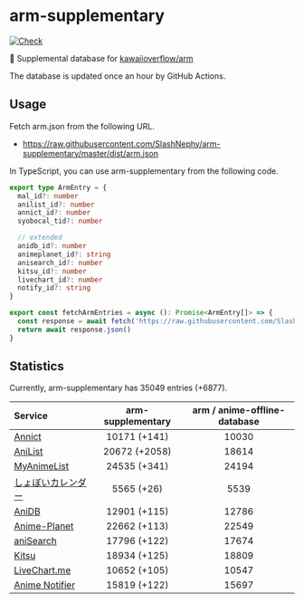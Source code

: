 # arm-supplementary

[![Check](https://github.com/SlashNephy/arm-supplementary/actions/workflows/check-node.yml/badge.svg)](https://github.com/SlashNephy/arm-supplementary/actions/workflows/check-node.yml)

💊 Supplemental database for [kawaiioverflow/arm](https://github.com/kawaiioverflow/arm)

The database is updated once an hour by GitHub Actions.

## Usage

Fetch arm.json from the following URL.

- https://raw.githubusercontent.com/SlashNephy/arm-supplementary/master/dist/arm.json

In TypeScript, you can use arm-supplementary from the following code.

```TypeScript
export type ArmEntry = {
  mal_id?: number
  anilist_id?: number
  annict_id?: number
  syobocal_tid?: number

  // extended
  anidb_id?: number
  animeplanet_id?: string
  anisearch_id?: number
  kitsu_id?: number
  livechart_id?: number
  notify_id?: string
}

export const fetchArmEntries = async (): Promise<ArmEntry[]> => {
  const response = await fetch('https://raw.githubusercontent.com/SlashNephy/arm-supplementary/master/dist/arm.json')
  return await response.json()
}
```

## Statistics

Currently, arm-supplementary has 35049 entries (+6877).

| Service                                     | arm-supplementary | arm / anime-offline-database |
| :------------------------------------------ | :---------------: | :--------------------------: |
| [Annict](https://annict.com)                |   10171 (+141)    |            10030             |
| [AniList](https://anilist.co)               |   20672 (+2058)   |            18614             |
| [MyAnimeList](https://myanimelist.net)      |   24535 (+341)    |            24194             |
| [しょぼいカレンダー](https://cal.syoboi.jp) |    5565 (+26)     |             5539             |
| [AniDB](https://anidb.net)                  |   12901 (+115)    |            12786             |
| [Anime-Planet](https://anime-planet.com)    |   22662 (+113)    |            22549             |
| [aniSearch](https://anisearch.com)          |   17796 (+122)    |            17674             |
| [Kitsu](https://kitsu.io)                   |   18934 (+125)    |            18809             |
| [LiveChart.me](https://livechart.me)        |   10652 (+105)    |            10547             |
| [Anime Notifier](https://notify.moe)        |   15819 (+122)    |            15697             |
